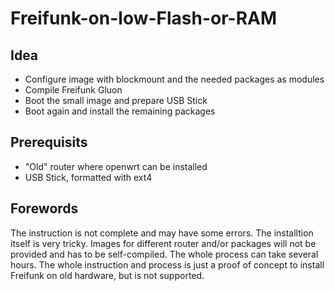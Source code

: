 # Freifunk-on-low-Flash-or-RAM

## Idea
* Configure image with blockmount and the needed packages as modules
* Compile Freifunk Gluon
* Boot the small image and prepare USB Stick
* Boot again and install the remaining packages

## Prerequisits
* "Old" router where openwrt can be installed
* USB Stick, formatted with ext4

## Forewords
The instruction is not complete and may have some errors. The installtion itself is very tricky. 
Images for different router and/or packages will not be provided and has to be self-compiled.
The whole process can take several hours. The whole instruction and process is just a proof of concept to install Freifunk on old hardware, but is not supported.
